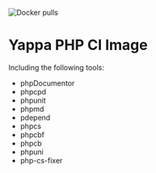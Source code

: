 ![Docker pulls](https://img.shields.io/docker/pulls/yappabe/php-ci.svg?style=flat)
# Yappa PHP CI Image

Including the following tools:

* phpDocumentor
* phpcpd
* phpunit
* phpmd
* pdepend
* phpcs
* phpcbf
* phpcb
* phpuni
* php-cs-fixer
